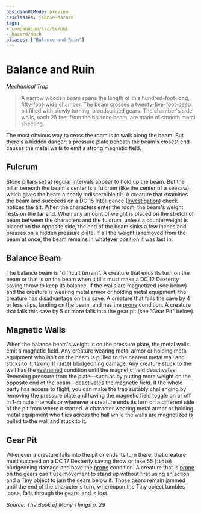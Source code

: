 ```yaml
---
obsidianUIMode: preview
cssclasses: json5e-hazard
tags:
- compendium/src/5e/bmt
- hazard/mech
aliases: ["Balance and Ruin"]
---
```

# Balance and Ruin
*Mechanical Trap*  

> A narrow wooden beam spans the length of this hundred-foot-long, fifty-foot-wide chamber. The beam crosses a twenty-five-foot-deep pit filled with slowly turning, bloodstained gears. The chamber's side walls, each 25 feet from the balance beam, are made of smooth metal sheeting.

The most obvious way to cross the room is to walk along the beam. But there's a hidden danger: a pressure plate beneath the beam's closest end causes the metal walls to emit a strong magnetic field.

## Fulcrum

Stone pillars set at regular intervals appear to hold up the beam. But the pillar beneath the beam's center is a fulcrum (like the center of a seesaw), which gives the beam a nearly indiscernible tilt. A creature that examines the beam and succeeds on a DC 15 Intelligence ([Investigation](5E2014官方资源/规则/skills.md#Investigation)) check notices the tilt. When the characters enter the room, the beam's weight rests on the far end. When any amount of weight is placed on the stretch of beam between the characters and the fulcrum, unless a counterweight is placed on the opposite side, the end of the beam sinks a few inches and presses on a hidden pressure plate. If all the weight is removed from the beam at once, the beam remains in whatever position it was last in.

## Balance Beam

The balance beam is "difficult terrain". A creature that ends its turn on the beam or that is on the beam when it tilts must make a DC 12 Dexterity saving throw to keep its balance. If the walls are magnetized (see below) and the creature is wearing metal armor or holding metal equipment, the creature has disadvantage on this save. A creature that fails the save by 4 or less slips, landing on the beam, and has the [prone](5E2014官方资源/规则/conditions.md#prone) condition. A creature that fails this save by 5 or more falls into the gear pit (see "Gear Pit" below).

## Magnetic Walls

When the balance beam's weight is on the pressure plate, the metal walls emit a magnetic field. Any creature wearing metal armor or holding metal equipment who isn't on the beam is pulled to the nearest metal wall and sticks to it, taking 11 (`2d10`) bludgeoning damage. Any creature stuck to the wall has the [restrained](5E2014官方资源/规则/conditions.md#restrained) condition until the magnetic field deactivates. Removing pressure from the plate—such as by putting more weight on the opposite end of the beam—deactivates the magnetic field. If the whole party has access to flight, you can make the trap suitably challenging by removing the pressure plate and having the magnetic field toggle on or off in 1-minute intervals or whenever a creature ends its turn on a different side of the pit from where it started. A character wearing metal armor or holding metal equipment who flies across the hall while the walls are magnetized is pulled to the wall and stuck to it.

## Gear Pit

Whenever a creature falls into the pit or ends its turn there, that creature must succeed on a DC 17 Dexterity saving throw or take 55 (`10d10`) bludgeoning damage and have the [prone](5E2014官方资源/规则/conditions.md#prone) condition. A creature that is [prone](5E2014官方资源/规则/conditions.md#prone) on the gears can't use movement to stand up without first using an action and a Tiny object to jam the gears below it. Those gears remain jammed until the end of the character's turn, whereupon the Tiny object tumbles loose, falls through the gears, and is lost.

*Source: The Book of Many Things p. 29*
